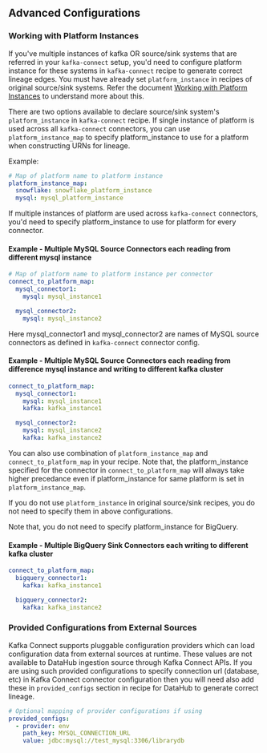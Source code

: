 ## Advanced Configurations

### Working with Platform Instances

If you've multiple instances of kafka OR source/sink systems that are referred in your `kafka-connect` setup, you'd need to configure platform instance for these systems in `kafka-connect` recipe to generate correct lineage edges. You must have already set `platform_instance` in recipes of original source/sink systems. Refer the document [Working with Platform Instances](https://docs.datahub.com/docs/platform-instances) to understand more about this.

There are two options available to declare source/sink system's `platform_instance` in `kafka-connect` recipe. If single instance of platform is used across all `kafka-connect` connectors, you can use `platform_instance_map` to specify platform_instance to use for a platform when constructing URNs for lineage.

Example:

```yml
# Map of platform name to platform instance
platform_instance_map:
  snowflake: snowflake_platform_instance
  mysql: mysql_platform_instance
```

If multiple instances of platform are used across `kafka-connect` connectors, you'd need to specify platform_instance to use for platform for every connector.

#### Example - Multiple MySQL Source Connectors each reading from different mysql instance

```yml
# Map of platform name to platform instance per connector
connect_to_platform_map:
  mysql_connector1:
    mysql: mysql_instance1

  mysql_connector2:
    mysql: mysql_instance2
```

Here mysql_connector1 and mysql_connector2 are names of MySQL source connectors as defined in `kafka-connect` connector config.

#### Example - Multiple MySQL Source Connectors each reading from difference mysql instance and writing to different kafka cluster

```yml
connect_to_platform_map:
  mysql_connector1:
    mysql: mysql_instance1
    kafka: kafka_instance1

  mysql_connector2:
    mysql: mysql_instance2
    kafka: kafka_instance2
```

You can also use combination of `platform_instance_map` and `connect_to_platform_map` in your recipe. Note that, the platform_instance specified for the connector in `connect_to_platform_map` will always take higher precedance even if platform_instance for same platform is set in `platform_instance_map`.

If you do not use `platform_instance` in original source/sink recipes, you do not need to specify them in above configurations.

Note that, you do not need to specify platform_instance for BigQuery.

#### Example - Multiple BigQuery Sink Connectors each writing to different kafka cluster

```yml
connect_to_platform_map:
  bigquery_connector1:
    kafka: kafka_instance1

  bigquery_connector2:
    kafka: kafka_instance2
```

### Provided Configurations from External Sources

Kafka Connect supports pluggable configuration providers which can load configuration data from external sources at runtime. These values are not available to DataHub ingestion source through Kafka Connect APIs. If you are using such provided configurations to specify connection url (database, etc) in Kafka Connect connector configuration then you will need also add these in `provided_configs` section in recipe for DataHub to generate correct lineage.

```yml
# Optional mapping of provider configurations if using
provided_configs:
  - provider: env
    path_key: MYSQL_CONNECTION_URL
    value: jdbc:mysql://test_mysql:3306/librarydb
```
